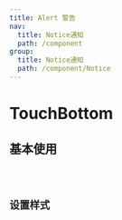 ```yaml
---
title: Alert 警告
nav:
  title: Notice通知
  path: /component
group:
  title: Notice通知
  path: /component/Notice
---
```


# TouchBottom

## 基本使用
<code src='./demo/index1.jsx'>

## 设置样式
<code src='./demo/index2.jsx'>

<API src="./index.tsx">
